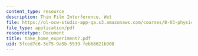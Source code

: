 ```yaml
---
content_type: resource
description: Thin Film Interference, Wet
file: https://ol-ocw-studio-app-qa.s3.amazonaws.com/courses/8-03-physics-iii-spring-2003/5fced7c63e759a5b5539feb68621b908_take_home_experiment7.pdf
file_type: application/pdf
resourcetype: Document
title: take_home_experiment7.pdf
uid: 5fced7c6-3e75-9a5b-5539-feb68621b908
---
```

